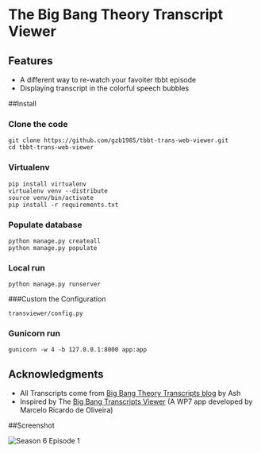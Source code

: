 # The Big Bang Theory Transcript Viewer

## Features

* A different way to re-watch your favoiter tbbt episode
* Displaying transcript in the colorful speech bubbles

##Install

### Clone the code

    git clone https://github.com/gzb1985/tbbt-trans-web-viewer.git
    cd tbbt-trans-web-viewer

### Virtualenv

    pip install virtualenv
    virtualenv venv --distribute
    source venv/bin/activate
    pip install -r requirements.txt

### Populate database

    python manage.py createall
    python manage.py populate

### Local run

    python manage.py runserver

###Custom the Configuration

    transviewer/config.py

### Gunicorn run

    gunicorn -w 4 -b 127.0.0.1:8000 app:app

## Acknowledgments

* All Transcripts come from [Big Bang Theory Transcripts blog](http://bigbangtrans.wordpress.com) by Ash
* Inspired by The [Big Bang Transcripts Viewer](http://www.codeproject.com/Articles/306758/The-Big-Bang-Transcripts-Viewer) (A WP7 app developed by Marcelo Ricardo de Oliveira)

##Screenshot

![Season 6 Episode 1](http://tbbtsubs-img.stor.sinaapp.com/demo_screenshot.png)






